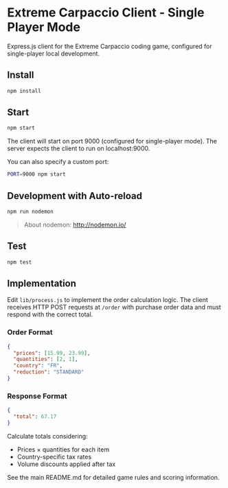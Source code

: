 # Extreme Carpaccio Client - Single Player Mode

Express.js client for the Extreme Carpaccio coding game, configured for single-player local development.

## Install

```bash
npm install
```

## Start

```bash
npm start
```

The client will start on port 9000 (configured for single-player mode). The server expects the client to run on localhost:9000.

You can also specify a custom port:
```bash
PORT=9000 npm start
```

## Development with Auto-reload

```bash
npm run nodemon
```
> About nodemon: http://nodemon.io/

## Test

```bash
npm test
```

## Implementation

Edit `lib/process.js` to implement the order calculation logic. The client receives HTTP POST requests at `/order` with purchase order data and must respond with the correct total.

### Order Format
```json
{
  "prices": [15.99, 23.99],
  "quantities": [2, 1], 
  "country": "FR",
  "reduction": "STANDARD"
}
```

### Response Format
```json
{
  "total": 67.17
}
```

Calculate totals considering:
- Prices × quantities for each item
- Country-specific tax rates
- Volume discounts applied after tax

See the main README.md for detailed game rules and scoring information.
